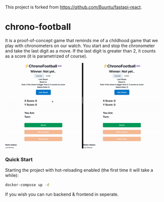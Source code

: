 This project is forked from https://github.com/Buuntu/fastapi-react.

# chrono-football
It is a proof-of-concept game that reminds me of a childhood game that we play with chronometers on our watch. You start and stop the chronometer and take the last digit as a move. If the last digit is greater than 2, it counts as a score (it is parametrized of course).

![](show_game_mini_demonstration.gif)

### Quick Start
Starting the project with hot-reloading enabled
(the first time it will take a while):

```bash
docker-compose up -d
```

If you wish you can run backend & frontend in seperate.


  
